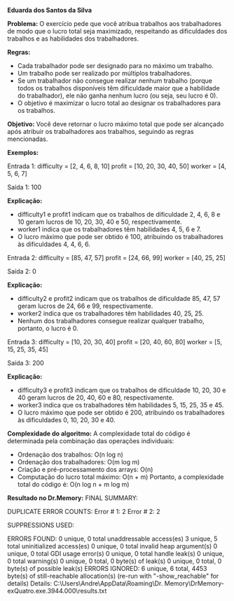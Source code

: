 __Eduarda dos Santos da Silva__

__Problema:__
O exercício pede que você atribua trabalhos aos trabalhadores de modo que o lucro total seja maximizado, respeitando as dificuldades dos trabalhos e as habilidades dos trabalhadores.

__Regras:__
- Cada trabalhador pode ser designado para no máximo um trabalho.
- Um trabalho pode ser realizado por múltiplos trabalhadores.
- Se um trabalhador não consegue realizar nenhum trabalho (porque todos os trabalhos disponíveis têm dificuldade maior que a habilidade do trabalhador), ele não ganha nenhum lucro (ou seja, seu lucro é 0).
- O objetivo é maximizar o lucro total ao designar os trabalhadores para os trabalhos.

__Objetivo:__
Você deve retornar o lucro máximo total que pode ser alcançado após atribuir os trabalhadores aos trabalhos, seguindo as regras mencionadas.

__Exemplos:__
 
Entrada 1:
difficulty = [2, 4, 6, 8, 10]
profit = [10, 20, 30, 40, 50]
worker = [4, 5, 6, 7]

Saída 1: 100

__Explicação:__
- difficulty1 e profit1 indicam que os trabalhos de dificuldade 2, 4, 6, 8 e 10 geram lucros de 10, 20, 30, 40 e 50, respectivamente.
- worker1 indica que os trabalhadores têm habilidades 4, 5, 6 e 7.
- O lucro máximo que pode ser obtido é 100, atribuindo os trabalhadores às dificuldades 4, 4, 6, 6.

Entrada 2:
difficulty = [85, 47, 57]
profit = [24, 66, 99]
worker = [40, 25, 25]

Saída 2: 0

__Explicação:__
- difficulty2 e profit2 indicam que os trabalhos de dificuldade 85, 47, 57 geram lucros de 24, 66 e 99, respectivamente.
- worker2 indica que os trabalhadores têm habilidades 40, 25, 25.
- Nenhum dos trabalhadores consegue realizar qualquer trabalho, portanto, o lucro é 0.

Entrada 3:
difficulty = [10, 20, 30, 40]
profit = [20, 40, 60, 80]
worker = [5, 15, 25, 35, 45]

Saída 3: 200

__Explicação:__
- difficulty3 e profit3 indicam que os trabalhos de dificuldade 10, 20, 30 e 40 geram lucros de 20, 40, 60 e 80, respectivamente.
- worker3 indica que os trabalhadores têm habilidades 5, 15, 25, 35 e 45.
- O lucro máximo que pode ser obtido é 200, atribuindo os trabalhadores às dificuldades 0, 10, 20, 30 e 40.

__Complexidade do algoritmo:__
A complexidade total do código é determinada pela combinação das operações individuais:
- Ordenação dos trabalhos: O(n log n)
- Ordenação dos trabalhadores: O(m log m)
- Criação e pré-processamento dos arrays: O(n)
- Computação do lucro total máximo: O(n + m)
Portanto, a complexidade total do código é: O(n log n + m log m)

__Resultado no Dr.Memory:__
FINAL SUMMARY:

DUPLICATE ERROR COUNTS:
	Error #   1:      2
	Error #   2:      2

SUPPRESSIONS USED:

ERRORS FOUND:
      0 unique,     0 total unaddressable access(es)
      3 unique,     5 total uninitialized access(es)
      0 unique,     0 total invalid heap argument(s)
      0 unique,     0 total GDI usage error(s)
      0 unique,     0 total handle leak(s)
      0 unique,     0 total warning(s)
      0 unique,     0 total,      0 byte(s) of leak(s)
      0 unique,     0 total,      0 byte(s) of possible leak(s)
ERRORS IGNORED:
      6 unique,     6 total,   4453 byte(s) of still-reachable allocation(s)
         (re-run with "-show_reachable" for details)
Details: C:\Users\Andre\AppData\Roaming\Dr. Memory\DrMemory-exQuatro.exe.3944.000\results.txt
